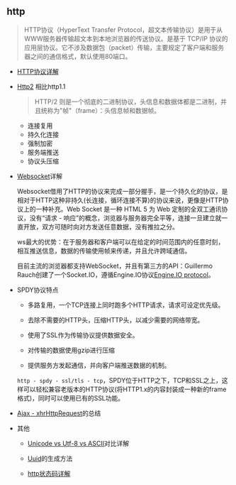 ## http

> HTTP协议（HyperText Transfer Protocol，超文本传输协议）是用于从WWW服务器传输超文本到本地浏览器的传送协议。是基于 TCP/IP 协议的应用层协议。它不涉及数据包（packet）传输，主要规定了客户端和服务器之间的通信格式，默认使用80端口。

* [HTTP协议详解](./httpProtocol)

* [Http2](./http2) 相比http1.1

    > HTTP/2 则是一个彻底的二进制协议，头信息和数据体都是二进制，并且统称为"帧"（frame）：头信息帧和数据帧。

    - 连接复用
    - 持久化连接
    - 强制加密
    - 服务端推送
    - 协议头压缩

* [Websocket](websocket)详解

    Websocket借用了HTTP的协议来完成一部分握手，是一个持久化的协议，是相对于HTTP这种非持久(长连接，循环连接不算)的协议来说，更像是HTTP协议上的一种补充。Web Socket 是一种 HTML 5 为 Web 定制的全双工通讯协议，没有“请求 - 响应”的概念，浏览器与服务器完全平等，连接一旦建立就一直开放，双方可随时向对方发送任意数据，没有推拉之分。  

    ws最大的优势：在于服务器和客户端可以在给定的时间范围内的任意时刻，相互推送信息，数据的传输使用帧来传递，并且允许跨域通信。  

    目前主流的浏览器都支持WebSocket，并且有第三方的API：Guillermo Rauch创建了一个Socket.IO，遵循Engine.IO协议[Engine.IO protocol](https://github.com/socketio/engine.io-protocol)。

* SPDY协议特点 

    - 多路复用，一个TCP连接上同时跑多个HTTP请求，请求可设定优先级。
    
    - 去除不需要的HTTP头，压缩HTTP头，以减少需要的网络带宽。
    
    - 使用了SSL作为传输协议提供数据安全。
    
    - 对传输的数据使用gzip进行压缩
    
    - 提供服务方发起通信，并向客户端推送数据的机制。

    `http - spdy - ssl/tls - tcp`，SPDY位于HTTP之下，TCP和SSL之上，这样可以轻松兼容老版本的HTTP协议(将HTTP1.x的内容封装成一种新的frame格式)，同时可以使用已有的SSL功能。

* [Ajax - xhrHttpRequest](ajax)的总结

* 其他

    - [Unicode vs Utf-8 vs ASCII](unicode)对比详解

    - [Uuid](uuid)的生成方法

    - [http状态码详解](http://tool.oschina.net/commons?type=5)

